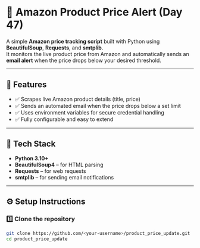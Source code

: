 # 🛒 Amazon Product Price Alert (Day 47)

A simple **Amazon price tracking script** built with Python using **BeautifulSoup**, **Requests**, and **smtplib**.  
It monitors the live product price from Amazon and automatically sends an **email alert** when the price drops below your desired threshold.

---

## 🚀 Features

- ✅ Scrapes live Amazon product details (title, price)
- ✅ Sends an automated email when the price drops below a set limit
- ✅ Uses environment variables for secure credential handling
- ✅ Fully configurable and easy to extend

---

## 🧠 Tech Stack

- **Python 3.10+**
- **BeautifulSoup4** – for HTML parsing  
- **Requests** – for web requests  
- **smtplib** – for sending email notifications  

---

## ⚙️ Setup Instructions

### 1️⃣ Clone the repository

```bash
git clone https://github.com/<your-username>/product_price_update.git
cd product_price_update
